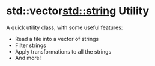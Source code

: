 # std::vector<std::string> Utility
A quick utility class, with some useful features:

- Read a file into a vector of strings
- Filter strings
- Apply transformations to all the strings
- And more!
